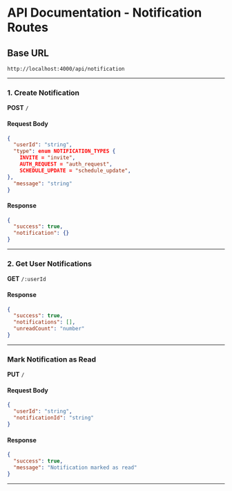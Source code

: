 # API Documentation - Notification Routes

## Base URL
```
http://localhost:4000/api/notification
```

---
### 1. Create Notification
**POST** `/`

#### Request Body
```json
{
  "userId": "string",
  "type": enum NOTIFICATION_TYPES {
	INVITE = "invite",
	AUTH_REQUEST = "auth_request",
	SCHEDULE_UPDATE = "schedule_update",
},
  "message": "string"
}
```
#### Response
```json
{
  "success": true,
  "notification": {}
}
```
---
### 2. Get User Notifications
**GET** `/:userId`

#### Response
```json
{
  "success": true,
  "notifications": [],
  "unreadCount": "number"
}
```
---
### Mark Notification as Read
**PUT** `/`

#### Request Body
```json
{
  "userId": "string",
  "notificationId": "string"
}
```
#### Response
```json
{
  "success": true,
  "message": "Notification marked as read"
}
```
---
